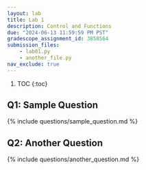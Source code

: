 ```yaml
---
layout: lab
title: Lab 1
description: Control and Functions
due: "2024-06-13 11:59:59 PM PST"
gradescope_assignment_id: 3858564
submission_files:
    - lab01.py
    - another_file.py
nav_exclude: true
---
```


1. TOC
{:toc}

## Q1: Sample Question

{% include questions/sample_question.md %}

## Q2: Another Question

{% include questions/another_question.md %}
